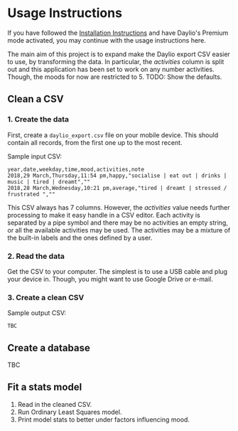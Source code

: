 # Usage Instructions

If you have followed the [Installation Instructions](installation.md) and have Daylio's Premium mode activated, you may continue with the usage instructions here.

The main aim of this project is to expand make the Daylio export CSV easier to use, by transforming the data. In particular, the _activities_ column is split out and this application has been set to work on any number activities. Though, the moods for now are restricted to 5. TODO: Show the defaults.


## Clean a CSV

### 1. Create the data

First, create a `daylio_export.csv` file on your mobile device. This should contain all records, from the first one up to the most recent.

Sample input CSV:

```
year,date,weekday,time,mood,activities,note
2018,29 March,Thursday,11:54 pm,happy,"socialise | eat out | drinks | music | tired | dreamt",""
2018,28 March,Wednesday,10:21 pm,average,"tired | dreamt | stressed / frustrated ",""
```

This CSV always has 7 columns. However, the _activities_ value needs further processing to make it easy handle in a CSV editor. Each activity is separated by a pipe symbol and there may be no activities an empty string, or all the available activities may be used. The activities may be a mixture of the built-in labels and the ones defined by a user.


### 2. Read the data

Get the CSV to your computer. The simplest is to use a USB cable and plug your device in. Though, you might want to use Google Drive or e-mail.


### 3. Create a clean CSV

Sample output CSV:

```
TBC
```


## Create a database

TBC


## Fit a stats model

1. Read in the cleaned CSV.
2. Run Ordinary Least Squares model.
3. Print model stats to better under factors influencing mood.
